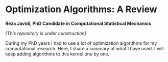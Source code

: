 # Optimization Algorithms: A Review
__Reza Javidi, PhD Candidate in Computational Statistical Mechanics__

_[This repository is under cunstruction]_

During my PhD years I had to use a lot of optimization algorithms for my computational research. Here, I share a summary of what I have used. I will keep adding algorithms to this kernel one by one.
